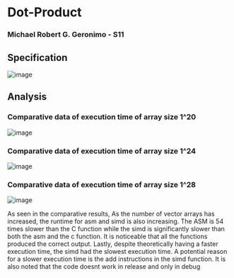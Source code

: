 # Dot-Product
###  Michael Robert G. Geronimo - S11
## Specification
![image](https://github.com/mayksel/Dot-Product/assets/115066447/ac71dff3-0030-45ab-9ed7-fefc1315399c)

## Analysis

### Comparative data of execution time of array size 1^20
![image](https://github.com/mayksel/Dot-Product/assets/115066447/7a97c2ff-dfdc-4a8e-954b-e67fa808bb5f)

### Comparative data of execution time of array size 1^24
![image](https://github.com/mayksel/Dot-Product/assets/115066447/cc90f0a0-b623-4e62-8028-fbccbde2bff4)

### Comparative data of execution time of array size 1^28
![image](https://github.com/mayksel/asmproject_DOTproduct/assets/115066447/8e2952d5-c508-47be-8bfb-4225671c4403)




As seen in the comparative results, As the number of vector arrays has increased, the runtime for asm and simd is also increasing. The ASM is 54 times slower than the C function while the simd is significantly slower than both the asm and the c function. It is noticeable that all the functions produced the correct output.  Lastly, despite theoretically having a faster execution time, the simd had the slowest execution time. A potential reason for a slower execution time is the add instructions in the simd function. It is also noted that  the code doesnt work in release and only in debug
